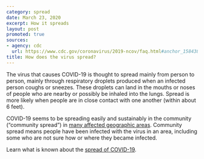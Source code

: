 ```yaml
---
category: spread
date: March 23, 2020
excerpt: How it spreads
layout: post
promoted: true
sources:
- agency: cdc
  url: https://www.cdc.gov/coronavirus/2019-ncov/faq.html#anchor_1584386553767
title: How does the virus spread?
---
```


The virus that causes COVID-19 is thought to spread mainly from person to person, mainly through respiratory droplets produced when an infected person coughs or sneezes. These droplets can land in the mouths or noses of people who are nearby or possibly be inhaled into the lungs. Spread is more likely when people are in close contact with one another (within about 6 feet).

COVID-19 seems to be spreading easily and sustainably in the community (“community spread”) in [many affected geographic areas](https://www.cdc.gov/coronavirus/2019-ncov/prevent-getting-sick/how-covid-spreads.html). Community spread means people have been infected with the virus in an area, including some who are not sure how or where they became infected.

Learn what is known about the [spread of COVID-19](https://www.cdc.gov/coronavirus/2019-ncov/about/transmission.html).